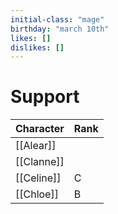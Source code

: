 ```yaml
---
initial-class: "mage" 
birthday: "march 10th" 
likes: [] 
dislikes: []
---
```

# Support

| Character  | Rank |
| ---------- | ---- |
| [[Alear]]  |      |
| [[Clanne]] |      |
| [[Celine]] | C    |
| [[Chloe]]  | B     |

